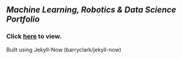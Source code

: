 
## *Machine Learning, Robotics & Data Science Portfolio*
### Click [here](https://pstock175.github.io/) to view.

Built using Jekyll-Now (barryclark/jekyll-now)
